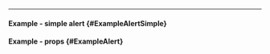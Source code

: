 ___

#### Example - simple alert {#ExampleAlertSimple}

<example name="ExampleAlertSimple" auto-show-code></example>

#### Example - props {#ExampleAlert}

<example name="ExampleAlert"></example>
